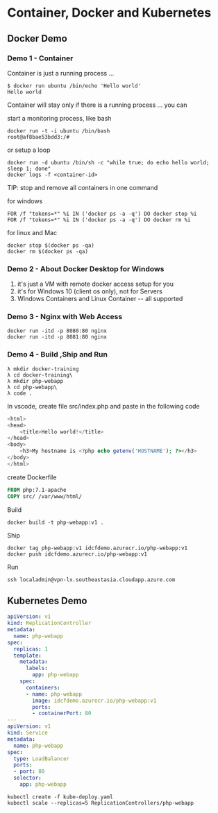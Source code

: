 # Container, Docker and Kubernetes

## Docker Demo

### Demo 1 - Container

Container is just a running process ...

```shell
$ docker run ubuntu /bin/echo 'Hello world'
Hello world
```

Container will stay only if there is a running process ... you can 

start a monitoring process, like bash

```shell
docker run -t -i ubuntu /bin/bash
root@af8bae53bdd3:/#
```

or setup a loop

```shell
docker run -d ubuntu /bin/sh -c "while true; do echo hello world; sleep 1; done"
docker logs -f <container-id>
```

TIP: stop and remove all containers in one command

for windows

```shell
FOR /f "tokens=*" %i IN ('docker ps -a -q') DO docker stop %i
FOR /f "tokens=*" %i IN ('docker ps -a -q') DO docker rm %i
```

for linux and Mac

```shell
docker stop $(docker ps -qa)
docker rm $(docker ps -qa)
```

### Demo 2 - About Docker Desktop for Windows

1) it's just a VM with remote docker access setup for you
2) it's for Windows 10 (client os only), not for Servers
3) Windows Containers and Linux Container -- all supported

### Demo 3 - Nginx with Web Access

```shell
docker run -itd -p 8080:80 nginx
docker run -itd -p 8081:80 nginx
```

### Demo 4 - Build ,Ship and Run

```shell
λ mkdir docker-training
λ cd docker-training\
λ mkdir php-webapp
λ cd php-webapp\
λ code .
```

In vscode, create file src/index.php and paste in the following code 

```php
<html>
<head>
    <title>Hello world!</title>
</head>
<body>
    <h3>My hostname is <?php echo getenv('HOSTNAME'); ?></h3>
</body>
</html>
```

create Dockerfile

```Dockerfile
FROM php:7.1-apache
COPY src/ /var/www/html/
```

Build

```shell
docker build -t php-webapp:v1 .
```

Ship

```shell
docker tag php-webapp:v1 idcfdemo.azurecr.io/php-webapp:v1
docker push idcfdemo.azurecr.io/php-webapp:v1
```

Run

```shell
ssh localadmin@vpn-lx.southeastasia.cloudapp.azure.com
```

## Kubernetes Demo

```yaml
apiVersion: v1
kind: ReplicationController
metadata:
  name: php-webapp
spec:
  replicas: 1
  template:
    metadata:
      labels:
        app: php-webapp
    spec:
      containers:
      - name: php-webapp
        image: idcfdemo.azurecr.io/php-webapp:v1
        ports:
        - containerPort: 80
---
apiVersion: v1
kind: Service
metadata:
  name: php-webapp
spec:
  type: LoadBalancer
  ports:
  - port: 80
  selector:
    app: php-webapp
```

```shell
kubectl create -f kube-deploy.yaml
kubectl scale --replicas=5 ReplicationControllers/php-webapp
```
